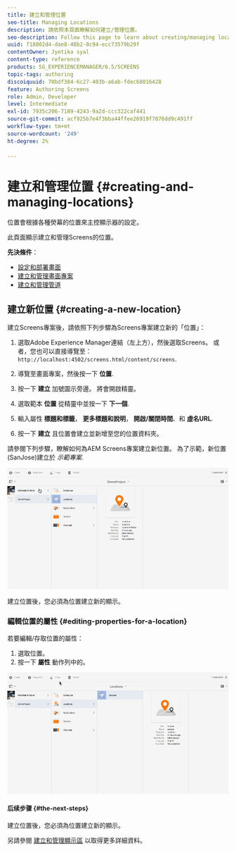 ```yaml
---
title: 建立和管理位置
seo-title: Managing Locations
description: 請依照本頁面瞭解如何建立/管理位置。
seo-description: Follow this page to learn about creating/managing locations.
uuid: f18802d4-dae8-48b2-8c94-ecc73579b29f
contentOwner: Jyotika syal
content-type: reference
products: SG_EXPERIENCEMANAGER/6.5/SCREENS
topic-tags: authoring
discoiquuid: 70bdf384-6c27-403b-a6ab-fdec68016428
feature: Authoring Screens
role: Admin, Developer
level: Intermediate
exl-id: 7935c206-7189-4243-9a2d-ccc322caf441
source-git-commit: acf925b7e4f3bba44ffee26919f7078dd9c491ff
workflow-type: tm+mt
source-wordcount: '249'
ht-degree: 2%

---
```


# 建立和管理位置 {#creating-and-managing-locations}

位置會根據各種熒幕的位置來主控顯示器的設定。

此頁面顯示建立和管理Screens的位置。

**先決條件**：

* [設定和部署畫面](configuring-screens-introduction.md)
* [建立和管理畫面專案](creating-a-screens-project.md)
* [建立和管理管道](managing-channels.md)

## 建立新位置 {#creating-a-new-location}

建立Screens專案後，請依照下列步驟為Screens專案建立新的「位置」：

1. 選取Adobe Experience Manager連結（左上方），然後選取Screens。 或者，您也可以直接導覽至： `http://localhost:4502/screens.html/content/screens`.
1. 導覽至畫面專案，然後按一下 **位置**.
1. 按一下 **建立** 加號圖示旁邊。 將會開啟精靈。
1. 選取範本 **位置** 從精靈中並按一下 **下一個**.

1. 輸入屬性 **標題和標籤**， **更多標題和說明**， **開啟/關閉時間**、和 **虛名URL**.

1. 按一下 **建立** 且位置會建立並新增至您的位置資料夾。

請參閱下列步驟，瞭解如何為AEM Screens專案建立新位置。 為了示範，新位置(SanJose)建立於 *示範專案*.

![player2](assets/player2.gif)

建立位置後，您必須為位置建立新的顯示。

### 編輯位置的屬性 {#editing-properties-for-a-location}

若要編輯/存取位置的屬性：

1. 選取位置。
1. 按一下 **屬性** 動作列中的。

![player3](assets/player3.gif)

#### 后续步骤 {#the-next-steps}

建立位置後，您必須為位置建立新的顯示。

另請參閱 [建立和管理顯示區](managing-displays.md) 以取得更多詳細資料。
